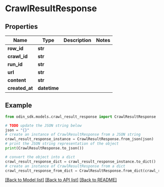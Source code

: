 # CrawlResultResponse


## Properties

Name | Type | Description | Notes
------------ | ------------- | ------------- | -------------
**row_id** | **str** |  | 
**crawl_id** | **str** |  | 
**run_id** | **str** |  | 
**url** | **str** |  | 
**content** | **str** |  | 
**created_at** | **datetime** |  | 

## Example

```python
from odin_sdk.models.crawl_result_response import CrawlResultResponse

# TODO update the JSON string below
json = "{}"
# create an instance of CrawlResultResponse from a JSON string
crawl_result_response_instance = CrawlResultResponse.from_json(json)
# print the JSON string representation of the object
print(CrawlResultResponse.to_json())

# convert the object into a dict
crawl_result_response_dict = crawl_result_response_instance.to_dict()
# create an instance of CrawlResultResponse from a dict
crawl_result_response_from_dict = CrawlResultResponse.from_dict(crawl_result_response_dict)
```
[[Back to Model list]](../README.md#documentation-for-models) [[Back to API list]](../README.md#documentation-for-api-endpoints) [[Back to README]](../README.md)


